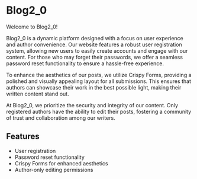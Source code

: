 # Blog2_0

Welcome to Blog2_0!

Blog2_0 is a dynamic platform designed with a focus on user experience and author convenience. Our website features a robust user registration system, allowing new users to easily create accounts and engage with our content. For those who may forget their passwords, we offer a seamless password reset functionality to ensure a hassle-free experience.

To enhance the aesthetics of our posts, we utilize Crispy Forms, providing a polished and visually appealing layout for all submissions. This ensures that authors can showcase their work in the best possible light, making their written content stand out.

At Blog2_0, we prioritize the security and integrity of our content. Only registered authors have the ability to edit their posts, fostering a community of trust and collaboration among our writers.

## Features

- User registration
- Password reset functionality
- Crispy Forms for enhanced aesthetics
- Author-only editing permissions
